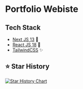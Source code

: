 # Portfolio Webiste


## Tech Stack
- [Next JS 13](https://nextjs.org/) 💫
- [React JS 18](https://react.dev/) 🍻
- [TailwindCSS](https://tailwindcss.com/) ✨

## ⭐ Star History
[![Star History Chart](https://api.star-history.com/svg?repos=pranjalshikhar/portfolio-v3&type=Date)](https://github.com/pranjalshikhar/portfolio-v3/)
